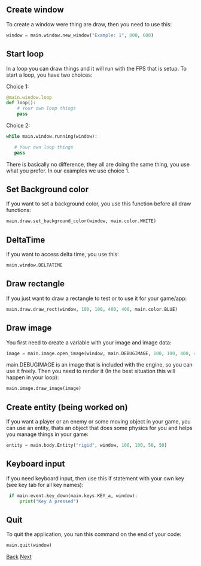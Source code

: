## Create window
To create a window were thing are draw, then you need to use this:
```python
window = main.window.new_window("Example: 1", 800, 600)
```

## Start loop
In a loop you can draw things and it will run with the FPS that is setup. To start a loop, you have two choices:

Choice 1:
```python
@main.window.loop
def loop():
    # Your own loop things
    pass
```

Choice 2:
```python
while main.window.running(window):

   # Your own loop things
   pass

```
There is basically no difference, they all are doing the same thing, you use what you prefer. In our examples we use choice 1.

## Set Background color
If you want to set a background color, you use this function before all draw functions:
```python
main.draw.set_background_color(window, main.color.WHITE)
```

## DeltaTime
if you want to access delta time, you use this:
```python
main.window.DELTATIME
```

## Draw rectangle
If you just want to draw a rectangle to test or to use it for your game/app:
```python
main.draw.draw_rect(window, 100, 100, 400, 400, main.color.BLUE)
```

## Draw image
You first need to create a variable with your image and image data:
```python
image = main.image.open_image(window, main.DEBUGIMAGE, 100, 100, 400, 400)
```
main.DEBUGIMAGE is an image that is included with the engine, so you can use it freely.
Then you need to render it (In the best situation this will happen in your loop):
```python
main.image.draw_image(image)
```

## Create entity (being worked on)
If you want a player or an enemy or some moving object in your game, you can use an entity, thats an object that does some physics for you
and helps you manage things in your game:
```python
entity = main.body.Entity("rigid", window, 100, 100, 50, 50)
```

## Keyboard input
if you need keyboard input, then use this if statement with your own key (see key tab for all key names):
```python
 if main.event.key_down(main.keys.KEY_a, window):
     print("Key A pressed")
```
## Quit
To quit the application, you run this command on the end of your code:
```python
main.quit(window)
```
[Back](wiki.md)
[Next](color_api.md)